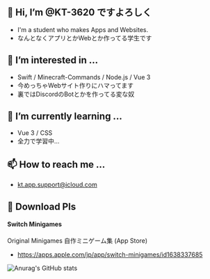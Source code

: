 ## 👋 Hi, I’m @KT-3620 ですよろしく
- I'm a student who makes Apps and Websites.
- なんとなくアプリとかWebとか作ってる学生です

## 👀 I’m interested in ...
- Swift / Minecraft-Commands / Node.js / Vue 3
- 今めっちゃWebサイト作りにハマってます
- 裏ではDiscordのBotとかを作ってる変な奴

## 🌱 I’m currently learning ...
- Vue 3 / CSS
- 全力で学習中...

## 📫 How to reach me ...
- kt.app.support@icloud.com

## 🙏 Download Pls
#### Switch Minigames
Original Minigames 自作ミニゲーム集
 (App Store)
- https://apps.apple.com/jp/app/switch-minigames/id1638337685

![Anurag's GitHub stats](https://github-readme-stats.vercel.app/api?username=KT-3620&count_private=true)
